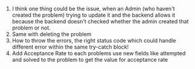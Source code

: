 1. I think one thing could be the issue, when an Admin (who haven't created the problem) trying to update it and the backend allows it because the backend doesn't checked whether the admin created that problem or not.
2. Same with deleting the problem
3. How to throw the errors, the right status code which could handle different error within the same try-catch block!
4. Add Acceptance Rate to each problems use new fields like attempted and solved to the problem to get the value for acceptance rate